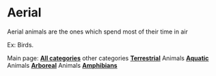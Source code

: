 # Aerial

Aerial animals are the ones which spend most of their time in air

Ex: Birds.


Main page: [**All categories**](Wikipedia)
other categories
[**Terrestrial**](terrestrial) Animals
[**Aquatic**](aquatic) Animals
[**Arboreal**](arboreal) Animals
[**Amphibians**](amphibians)
